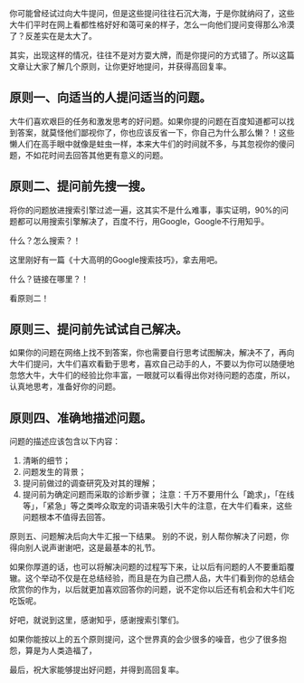 你可能曾经试过向大牛提问，但是这些提问往往石沉大海，于是你就纳闷了，这些大牛们平时在网上看都性格好好和蔼可亲的样子，怎么一向他们提问变得那么冷漠了？反差实在是太大了。

其实，出现这样的情况，往往不是对方耍大牌，而是你提问的方式错了。所以这篇文章让大家了解几个原则，让你更好地提问，并获得高回复率。

## 原则一、向适当的人提问适当的问题。
大牛们喜欢艰巨的任务和激发思考的好问题。如果你提的问题在百度知道都可以找到答案，就莫怪他们鄙视你了，你也应该反省一下，你自己为什么那么懒？！这些懒人们在高手眼中就像是蛀虫一样，本来大牛们的时间就不多，与其忽视你的傻问题，不如花时间去回答其他更有意义的问题。

## 原则二、提问前先搜一搜。
将你的问题放进搜索引擎过滤一遍，这其实不是什么难事，事实证明，90%的问题都可以用搜索引擎解决了，百度不行，用Google，Google不行用知乎。

什么？怎么搜索？！

这里刚好有一篇《十大高明的Google搜索技巧》，拿去用吧。

什么？链接在哪里？！

看原则二！

## 原则三、提问前先试试自己解决。
如果你的问题在网络上找不到答案，你也需要自行思考试图解决，解决不了，再向大牛们提问，大牛们喜欢看勤于思考，喜欢自己动手的人，不要以为你可以随便地忽悠大牛，大牛们的经验比你丰富，一眼就可以看得出你对待问题的态度，所以，认真地思考，准备好你的问题。

## 原则四、准确地描述问题。
问题的描述应该包含以下内容：

1. 清晰的细节；
2. 问题发生的背景；
3. 提问前做过的调查研究及对其的理解；
4. 提问前为确定问题而采取的诊断步骤；
注意：千万不要用什么「跪求」，「在线等」，「紧急」等之类哗众取宠的词语来吸引大牛的注意，在大牛们看来，这些问题根本不值得去回答。

原则五、问题解决后向大牛汇报一下结果。
别的不说，别人帮你解决了问题，你得向别人说声谢谢吧，这是最基本的礼节。

如果你厚道的话，也可以将解决问题的过程写下来，让以后有问题的人不要重蹈覆辙。这个举动不仅是在总结经验，而且是在为自己攒人品，大牛们看到你的总结会欣赏你的作为，以后就更加喜欢回答你的问题，说不定你以后还有机会和大牛们吃吃饭呢。

好吧，就说到这里，感谢知乎，感谢搜索引擎们。

如果你能按以上的五个原则提问，这个世界真的会少很多的噪音，也少了很多抱怨，算是为人类造福了，

最后，祝大家能够提出好问题，并得到高回复率。
